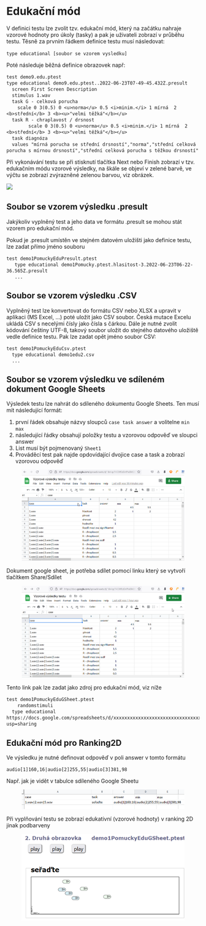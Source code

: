 # Edukační mód

V definici testu lze zvolit tzv. edukační mód, který na začátku nahraje vzorové hodnoty pro úkoly (tasky) a pak je uživateli zobrazí v průběhu testu. Těsně za prvním řádkem definice testu musí následovat:

`type educational [soubor se vzorem vysledku]`

Poté následuje běžná definice obrazovek např:

```
test demo9.edu.ptest
type educational demo9.edu.ptest..2022-06-23T07-49-45.432Z.presult
  screen First Screen Description
  stimulus 1.wav
  task G - celková porucha
	scale 0 3(0.5) 0 <u>norma</u> 0.5 <i>minim.</i> 1 mírná  2 <b>střední</b> 3 <b><u>"velmi těžká"</b></u>
  task R - chraplavost / drsnost    
 		scale 0 3(0.5) 0 <u>norma</u> 0.5 <i>minim.</i> 1 mírná  2 <b>střední</b> 3 <b><u>"velmi těžká"</b></u>
  task diagnóza
  values "mírná porucha se střední drsností","norma","střední celková porucha s mírnou drsností","střední celková porucha s těžkou drsností"
```

Při vykonávání testu se při stisknutí tlačítka Next nebo Finish zobrazí v tzv. edukačním módu vzorové výsledky, na škále se objeví v zelené barvě, ve výčtu se zobrazí zvýrazněné zelenou barvou, viz obrázek.

![](../.gitbook/assets/firefox\_yMll0glZSf.png)

## Soubor se vzorem výsledku .presult

Jakýkoliv vyplněný test a jeho data ve formátu .presult se mohou stát vzorem pro edukační mód.

Pokud je .presult umístěn ve stejném datovém uložišti jako definice testu, lze zadat přímo jméno souboru

```
test demo1PomuckyEduPresult.ptest
   type educational demo1Pomucky.ptest.hlasitost-3.2022-06-23T06-22-36.565Z.presult
   ...
```

## Soubor se vzorem výsledku .CSV

Vyplněný test lze konvertovat do formátu CSV nebo XLSX a upravit v aplikaci (MS Excel, ...) poté uložit jako CSV soubor. Česká mutace Excelu ukládá CSV s necelými čísly jako čísla s čárkou. Dále je nutné zvolit kódování češtiny UTF-8, takový soubor uložit do stejného datového uložiště vedle definice testu. Pak lze zadat opět jméno soubor CSV:

```
test demo1PomuckyEduCsv.ptest
  type educational demo1edu2.csv
  ...
```

## Soubor se vzorem výsledku ve sdíleném dokument Google Sheets

Výsledek testu lze nahrát do sdíleného dokumentu Google Sheets. Ten musí mít následující formát:

1. první řádek obsahuje názvy sloupců `case task answer` a volitelne `min max`
2. následující řádky obsahují položky testu a vzorovou odpověď ve sloupci answer
3. List musí být pojmenovaný `Sheet1`
4. Prováděcí test pak najde opdovídající dvojice case a task a zobrazí vzorovou odpověď

<figure><img src="../.gitbook/assets/image (1) (3).png" alt=""><figcaption></figcaption></figure>

Dokument google sheet, je potřeba sdílet pomocí linku který se vytvoří tlačítkem Share/Sdílet

<figure><img src="../.gitbook/assets/firefox_93FgeZjTYF.gif" alt=""><figcaption></figcaption></figure>

Tento link pak lze zadat jako zdroj pro edukační mód, viz níže&#x20;

```
test demo1PomuckyEduGSheet.ptest
    randomstimuli 
  type educational https://docs.google.com/spreadsheets/d/xxxxxxxxxxxxxxxxxxxxxxxxxxxxxxxx/edit?usp=sharing
```

## Edukační mód pro Ranking2D

Ve výsledku je nutné definovat odpověď v poli answer v tomto formátu

```
audio[1]160,16|audio[2]255,55|audio[3]381,98
```

Např. jak je vidět v tabulce sdíleného Google Sheetu

<figure><img src="../.gitbook/assets/image (2).png" alt=""><figcaption></figcaption></figure>

Při vyplňování testu se zobrazí edukativní (vzorové hodnoty) v ranking 2D jinak podbarveny

<figure><img src="../.gitbook/assets/image (3) (2).png" alt=""><figcaption></figcaption></figure>
